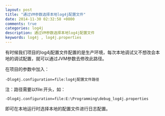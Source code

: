 ```yaml
---
layout: post
title: "通过VM参数选择本地log4j配置文件"
date: 2014-11-30 02:32:58 +0800
comments: true
categories: log4j
description: 通过VM参数选择本地log4j配置文件
keywords: log4j , log4j.properties
---
```


有时候我们项目的log4j配置文件配置的是生产环境，每次本地调试又不想改会本地的调试配置，就可以通过JVM参数去修改此路径。

在项目的参数中加入：

	-Dlog4j.configuration=file:log4j配置文件路径

注：路径需要以file:开头，如：
	
	-Dlog4j.configuration=file:E:\Programming\debug_log4j.properties

即可在本地运行时选择本地的配置文件进行日志配置。